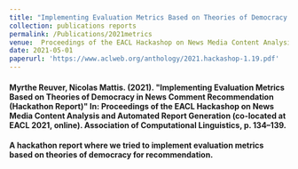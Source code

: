 ```yaml
---
title: "Implementing Evaluation Metrics Based on Theories of Democracy in News Comment Recommendation (Hackathon Report)"
collection: publications reports
permalink: /Publications/2021metrics
venue:  Proceedings of the EACL Hackashop on News Media Content Analysis and Automated Report Generation (co-located at EACL online)
date: 2021-05-01
paperurl: 'https://www.aclweb.org/anthology/2021.hackashop-1.19.pdf'
---
```

#### <b>Myrthe Reuver</b>, Nicolas Mattis. (2021). "Implementing Evaluation Metrics Based on Theories of Democracy in News Comment Recommendation (Hackathon Report)" In: Proceedings of the EACL Hackashop on News Media Content Analysis and Automated Report Generation (co-located at EACL 2021, online). Association of Computational Linguistics, p. 134–139.

#### A hackathon report where we tried to implement evaluation metrics based on theories of democracy for recommendation.



